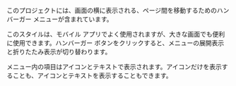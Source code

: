 ﻿このプロジェクトには、画面の横に表示される、ページ間を移動するためのハンバーガー メニューが含まれています。

このスタイルは、モバイル アプリでよく使用されますが、大きな画面でも便利に使用できます。ハンバーガー ボタンをクリックすると、メニューの展開表示と折りたたみ表示が切り替わります。

メニュー内の項目はアイコンとテキストで表示されます。アイコンだけを表示することも、アイコンとテキストを表示することもできます。